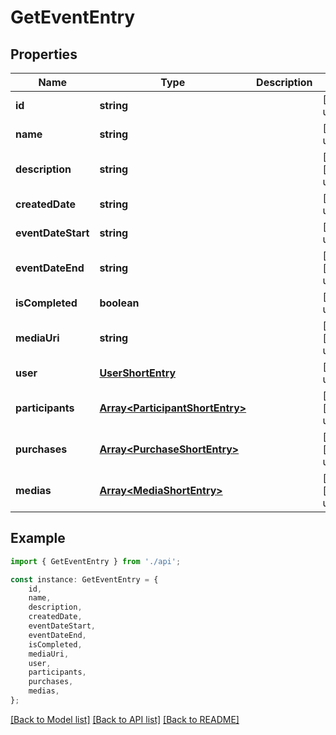 # GetEventEntry


## Properties

Name | Type | Description | Notes
------------ | ------------- | ------------- | -------------
**id** | **string** |  | [default to undefined]
**name** | **string** |  | [default to undefined]
**description** | **string** |  | [optional] [default to undefined]
**createdDate** | **string** |  | [default to undefined]
**eventDateStart** | **string** |  | [default to undefined]
**eventDateEnd** | **string** |  | [optional] [default to undefined]
**isCompleted** | **boolean** |  | [default to undefined]
**mediaUri** | **string** |  | [optional] [default to undefined]
**user** | [**UserShortEntry**](UserShortEntry.md) |  | [default to undefined]
**participants** | [**Array&lt;ParticipantShortEntry&gt;**](ParticipantShortEntry.md) |  | [optional] [default to undefined]
**purchases** | [**Array&lt;PurchaseShortEntry&gt;**](PurchaseShortEntry.md) |  | [optional] [default to undefined]
**medias** | [**Array&lt;MediaShortEntry&gt;**](MediaShortEntry.md) |  | [optional] [default to undefined]

## Example

```typescript
import { GetEventEntry } from './api';

const instance: GetEventEntry = {
    id,
    name,
    description,
    createdDate,
    eventDateStart,
    eventDateEnd,
    isCompleted,
    mediaUri,
    user,
    participants,
    purchases,
    medias,
};
```

[[Back to Model list]](../README.md#documentation-for-models) [[Back to API list]](../README.md#documentation-for-api-endpoints) [[Back to README]](../README.md)
